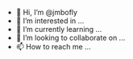- 👋 Hi, I’m @jmbofly
- 👀 I’m interested in ...
- 🌱 I’m currently learning ...
- 💞️ I’m looking to collaborate on ...
- 📫 How to reach me ...

<!---
jmbofly/jmbofly is a ✨ special ✨ repository because its `README.md` (this file) appears on your GitHub profile.
You can click the Preview link to take a look at your changes.
--->
